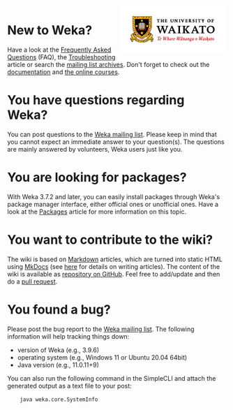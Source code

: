 <img style="float: right;" src="img/Waikato_coat_of_arms.jpg">

# New to Weka?
Have a look at the [Frequently Asked Questions](faq.md) (FAQ), the [Troubleshooting](troubleshooting.md) article or search the [mailing list archives](mailing_list.md).
Don't forget to check out the [documentation](documentation.md) and [the online courses](https://cs.waikato.ac.nz/ml/weka/courses.html).

# You have questions regarding Weka?
You can post questions to the [Weka mailing list](mailing_list.md). Please keep
in mind that you cannot expect an immediate answer to your question(s). The
questions are mainly answered by volunteers, Weka users just like you.

# You are looking for packages?
With Weka 3.7.2 and later, you can easily install packages through Weka's
package manager interface, either official ones or unofficial ones.
Have a look at the [Packages](packages/index.md) article for more information on this topic.

# You want to contribute to the wiki?
The wiki is based on [Markdown](https://daringfireball.net/projects/markdown/) articles, which are turned into static HTML using [MkDocs](https://www.mkdocs.org/) (see [here](https://www.mkdocs.org/user-guide/writing-your-docs/) for details on writing articles). The content of the wiki is available as [repository on GitHub](https://github.com/Waikato/weka-wiki). Feel free to add/update and then do a [pull request](https://help.github.com/articles/about-pull-requests/).

# You found a bug?
Please post the bug report to the [Weka mailing list](mailing_list.md). The
following information will help tracking things down:

* version of Weka (e.g., 3.9.6)
* operating system (e.g., Windows 11 or Ubuntu 20.04 64bit)
* Java version (e.g., 11.0.11+9)

You can also run the following command in the SimpleCLI and attach the generated output as a text file to your post:

```
    java weka.core.SystemInfo
```

